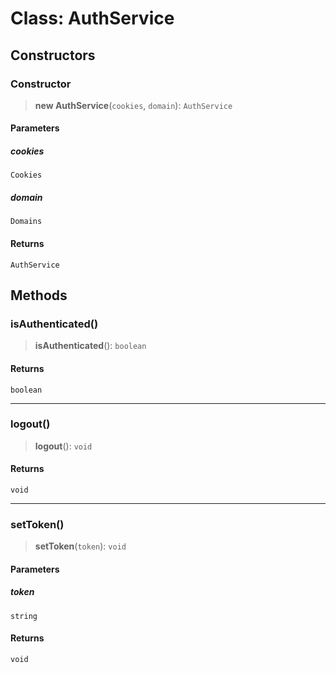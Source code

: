# Class: AuthService

## Constructors

<a id="constructor"></a>

### Constructor

> **new AuthService**(`cookies`, `domain`): `AuthService`

#### Parameters

##### cookies

`Cookies`

##### domain

`Domains`

#### Returns

`AuthService`

## Methods

<a id="isauthenticated"></a>

### isAuthenticated()

> **isAuthenticated**(): `boolean`

#### Returns

`boolean`

---

<a id="logout"></a>

### logout()

> **logout**(): `void`

#### Returns

`void`

---

<a id="settoken"></a>

### setToken()

> **setToken**(`token`): `void`

#### Parameters

##### token

`string`

#### Returns

`void`

